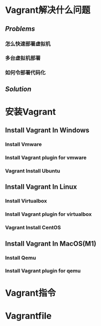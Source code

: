 # Vagrant解决什么问题
## _Problems_
### 怎么快速部署虚拟机
### 多台虚拟机部署
### 如何令部署代码化
## _Solution_

# 安装Vagrant

## Install Vagrant In Windows
### Install Vmware
### Install Vagrant plugin for vmware
### Vagrant Install Ubuntu


## Install Vagrant In Linux
### Install Virtualbox
### Install Vagrant plugin for virtualbox
### Vagrant Install CentOS

## Install Vagrant In MacOS(M1)
### Install Qemu
### Install Vagrant plugin for qemu

# Vagrant指令
# Vagrantfile

